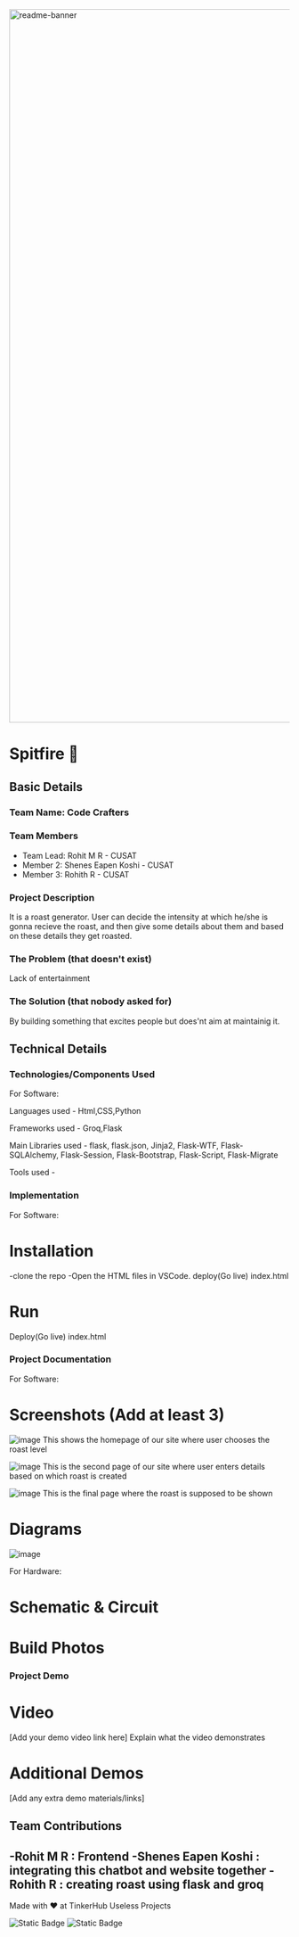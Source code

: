 <img width="1280" alt="readme-banner" src="https://github.com/user-attachments/assets/35332e92-44cb-425b-9dff-27bcf1023c6c">

# Spitfire 🎯


## Basic Details
### Team Name: Code Crafters


### Team Members
- Team Lead: Rohit M R - CUSAT
- Member 2: Shenes Eapen Koshi - CUSAT
- Member 3: Rohith R - CUSAT

### Project Description
It is a roast generator. User can decide the intensity at which he/she is gonna recieve the roast, and then give some details about them and based on these details they get roasted.

### The Problem (that doesn't exist)
Lack of entertainment

### The Solution (that nobody asked for)
By building something that excites people but does'nt aim at maintainig it.

## Technical Details
### Technologies/Components Used
For Software: 

Languages used - Html,CSS,Python

Frameworks used - Groq,Flask

Main Libraries used - flask, flask.json, Jinja2, Flask-WTF, Flask-SQLAlchemy, Flask-Session, Flask-Bootstrap, Flask-Script, Flask-Migrate

Tools used - 

### Implementation
For Software:
# Installation
-clone the repo
-Open the HTML files in VSCode. deploy(Go live) index.html

# Run
Deploy(Go live) index.html

### Project Documentation
For Software:

# Screenshots (Add at least 3)
![image](https://github.com/user-attachments/assets/32a65e54-8eb8-446f-bb24-5648a39cfd13)
This shows the homepage of our site where user chooses the roast level

![image](https://github.com/user-attachments/assets/212dec96-f20c-409d-8f46-cb95d9a6507c)
This is the second page of our site where user enters details based on which roast is created

![image](https://github.com/user-attachments/assets/01acd8c4-795a-47d3-8e76-9dea97acc64c)
This is the final page where the roast is supposed to be shown

# Diagrams
![image](https://github.com/user-attachments/assets/9c73b3b5-8c61-4d8a-96b5-071e5a58f071)

For Hardware:

# Schematic & Circuit

# Build Photos

### Project Demo
# Video
[Add your demo video link here]
Explain what the video demonstrates

# Additional Demos
[Add any extra demo materials/links]

## Team Contributions
-Rohit M R : Frontend
-Shenes Eapen Koshi : integrating this chatbot and website together
-Rohith R : creating roast using flask and groq
---
Made with ❤ at TinkerHub Useless Projects 

![Static Badge](https://img.shields.io/badge/TinkerHub-24?color=%23000000&link=https%3A%2F%2Fwww.tinkerhub.org%2F)
![Static Badge](https://img.shields.io/badge/UselessProject--24-24?link=https%3A%2F%2Fwww.tinkerhub.org%2Fevents%2FQ2Q1TQKX6Q%2FUseless%2520Projects)
